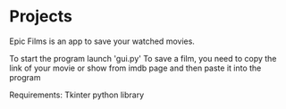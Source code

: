 # Projects

Epic Films is an app to save your watched movies.

To start the program launch 'gui.py'
To save a film, you need to copy the link of your movie or show from imdb page and then paste it into the program

Requirements:
  Tkinter python library
